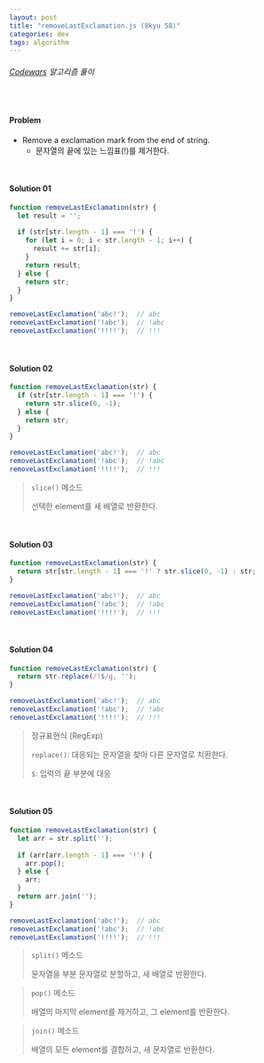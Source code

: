 ```yaml
---
layout: post
title: "removeLastExclamation.js (8kyu 58)"
categories: dev
tags: algorithm
---
```


###### [Codewars](https://www.codewars.com) 알고리즘 풀이

<br>

#### Problem

- Remove a exclamation mark from the end of string.
  - 문자열의 끝에 있는 느낌표(!)를 제거한다.

<br>

#### Solution 01

```js
function removeLastExclamation(str) {
  let result = '';
  
  if (str[str.length - 1] === '!') {
    for (let i = 0; i < str.length - 1; i++) {
      result += str[i];
    }
    return result;
  } else {
    return str;
  }
}

removeLastExclamation('abc!');  // abc
removeLastExclamation('!abc');  // !abc
removeLastExclamation('!!!!');  // !!!
```

<br>

#### Solution 02

```js
function removeLastExclamation(str) {
  if (str[str.length - 1] === '!') {
    return str.slice(0, -1);
  } else {
    return str;
  }
}

removeLastExclamation('abc!');  // abc
removeLastExclamation('!abc');  // !abc
removeLastExclamation('!!!!');  // !!!
```

> `slice()` 메소드
>
> 선택한 element를 새 배열로 반환한다.

<br>

#### Solution 03

```js
function removeLastExclamation(str) {
  return str[str.length - 1] === '!' ? str.slice(0, -1) : str;
}

removeLastExclamation('abc!');  // abc
removeLastExclamation('!abc');  // !abc
removeLastExclamation('!!!!');  // !!!
```

<br>

#### Solution 04

```js
function removeLastExclamation(str) {
  return str.replace(/!$/g, '');
}

removeLastExclamation('abc!');  // abc
removeLastExclamation('!abc');  // !abc
removeLastExclamation('!!!!');  // !!!
```

> 정규표현식 (RegExp)
>
> `replace()`: 대응되는 문자열을 찾아 다른 문자열로 치환한다.
>
> `$`: 입력의 끝 부분에 대응

<br>

#### Solution 05

```js
function removeLastExclamation(str) {
  let arr = str.split('');
  
  if (arr[arr.length - 1] === '!') {
    arr.pop();
  } else {
    arr;
  }
  return arr.join('');
}

removeLastExclamation('abc!');  // abc
removeLastExclamation('!abc');  // !abc
removeLastExclamation('!!!!');  // !!!
```

> `split()` 메소드
>
> 문자열을 부분 문자열로 분할하고, 새 배열로 반환한다.

> `pop()` 메소드
>
> 배열의 마지막 element를 제거하고, 그 element를 반환한다.

> `join()` 메소드
>
> 배열의 모든 element를 결합하고, 새 문자열로 반환한다.

<br>

<br>